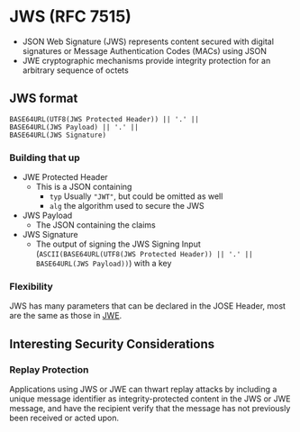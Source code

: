 # JWS (RFC 7515)

+ JSON Web Signature (JWS) represents content secured with digital signatures
  or Message Authentication Codes (MACs) using JSON
+ JWE cryptographic mechanisms provide integrity protection for an arbitrary
  sequence of octets

## JWS format

```
BASE64URL(UTF8(JWS Protected Header)) || '.' ||
BASE64URL(JWS Payload) || '.' ||
BASE64URL(JWS Signature)
```

### Building that up

+ JWE Protected Header
  + This is a JSON containing
    + `typ` Usually `"JWT"`, but could be omitted as well
    + `alg` the algorithm used to secure the JWS
+ JWS Payload
  + The JSON containing the claims
+ JWS Signature
  + The output of signing the JWS Signing Input (`ASCII(BASE64URL(UTF8(JWS
    Protected Header)) || '.' || BASE64URL(JWS Payload))`) with a key

### Flexibility

JWS has many parameters that can be declared in the JOSE Header, most are the
same as those in [JWE](./jwe.md).

## Interesting Security Considerations

### Replay Protection

Applications using JWS or JWE can thwart replay attacks by including a unique
message identifier as integrity-protected content in the JWS or JWE message,
and have the recipient verify that the message has not previously been received
or acted upon.
